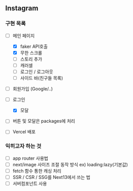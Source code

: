 ## Instagram

### 구현 목록

- [ ] 메인 페이지

  - [x] faker API호출
  - [x] 무한 스크롤
  - [ ] 스토리 추가
  - [ ] 캐러셀
  - [ ] 로그인 / 로그아웃
  - [ ] 사이드 바(친구들 목록)

- [ ] 회원가입 (Google/..)
- [ ] 로그인

  - [x] 모달

- [ ] 버튼 및 모달은 packages에 처리
- [ ] Vercel 배포

### 익히고자 하는 것

- [ ] app router 사용법
- [ ] next/image 사이즈 조절 동작 방식 ex) loading:lazy(기본값)
- [ ] fetch 함수 통한 캐싱 처리
- [ ] SSR / CSR / SSG를 Next13에서 쓰는 법
- [ ] 서버컴포넌트 사용

